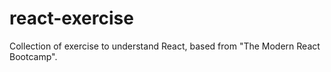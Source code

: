 # react-exercise
Collection of exercise to understand React, based from "The Modern React Bootcamp".
